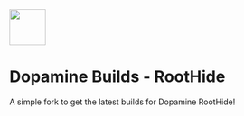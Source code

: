 <img src="https://github.com/opa334/Dopamine/assets/52459150/ed04dd3e-d879-456d-9aa3-d4ed44819c7e" width="64" />

# Dopamine Builds - RootHide
A simple fork to get the latest builds for Dopamine RootHide!

